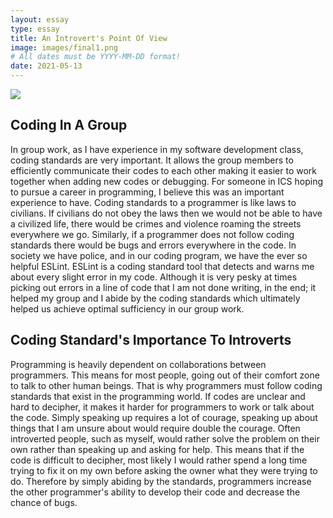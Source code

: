 ```yaml
---
layout: essay
type: essay
title: An Introvert's Point Of View
image: images/final1.png
# All dates must be YYYY-MM-DD format!
date: 2021-05-13
---
```

<img class="ui image" src="{{ site.baseurl }}/images/final1.png">

## Coding In A Group
  In group work, as I have experience in my software development class, coding standards are very important. It allows the group members to efficiently communicate their codes to each other making it easier to work together when adding new codes or debugging. For someone in ICS hoping to pursue a career in programming, I believe this was an important experience to have. Coding standards to a programmer is like laws to civilians. If civilians do not obey the laws then we would not be able to have a civilized life, there would be crimes and violence roaming the streets everywhere we go. Similarly, if a programmer does not follow coding standards there would be bugs and errors everywhere in the code. In society we have police, and in our coding program, we have the ever so helpful ESLint. ESLint is a coding standard tool that detects and warns me about every slight error in my code. Although it is very pesky at times picking out errors in a line of code that I am not done writing, in the end; it helped my group and I abide by the coding standards which ultimately helped us achieve optimal sufficiency in our group work.


## Coding Standard's Importance To Introverts

Programming is heavily dependent on collaborations between programmers. This means for most people, going out of their comfort zone to talk to other human beings. That is why programmers must follow coding standards that exist in the programming world. If codes are unclear and hard to decipher, it makes it harder for programmers to work or talk about the code. Simply speaking up requires a lot of courage, speaking up about things that I am unsure about would require double the courage. Often introverted people, such as myself, would rather solve the problem on their own rather than speaking up and asking for help. This means that if the code is difficult to decipher, most likely I would rather spend a long time trying to fix it on my own before asking the owner what they were trying to do. Therefore by simply abiding by the standards, programmers increase the other programmer's ability to develop their code and decrease the chance of bugs. 

